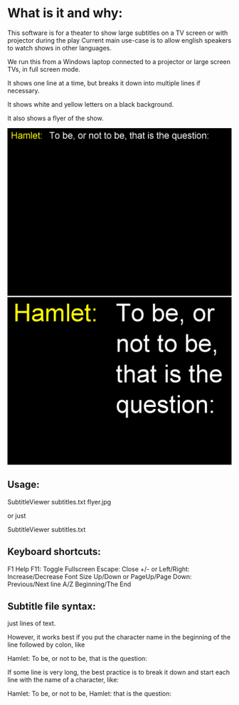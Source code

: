 # What is it and why:

This software is for a theater to show large subtitles on a TV screen or with projector during the  play
Current main use-case is to allow english speakers to watch shows in other languages. 

We run this from a Windows laptop connected to a projector or large screen TVs, in full screen mode.

It shows one line at a time, but breaks it down into multiple lines if necessary.

It shows white and yellow letters on a black background.

It also shows a flyer of the show.

![Small font](screen_1.png "Small font")
![Very larger font](screen_2.png "Very larger font")


## Usage:

SubtitleViewer subtitles.txt flyer.jpg

or just

SubtitleViewer subtitles.txt

## Keyboard shortcuts: 

F1 Help
F11: Toggle Fullscreen
Escape: Close
+/- or Left/Right: Increase/Decrease Font Size
Up/Down or PageUp/Page Down: Previous/Next line
A/Z Beginning/The End

## Subtitle file syntax:

just lines of text.

However, it works best if you put the character name in the beginning of the line followed by colon, like

Hamlet: To be, or not to be, that is the question:

If some line is very long, the best practice is to break it down and start each line with the name of a character, like:

Hamlet: To be, or not to be, 
Hamlet: that is the question:
